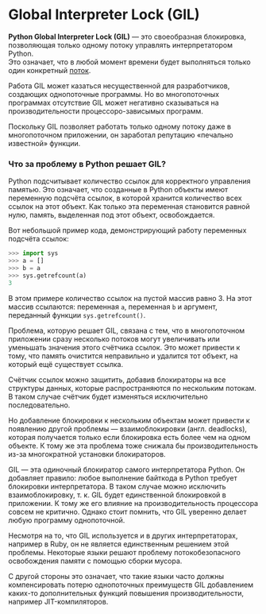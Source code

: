 # Global Interpreter Lock (GIL)

**Python Global Interpreter Lock (GIL)** — это своеобразная блокировка, позволяющая 
только одному потоку управлять интерпретатором Python. <br> 
Это означает, что в любой момент
времени будет выполняться только один конкретный [поток](../Поток&%20Процесс&%20GIL.md).

Работа GIL может казаться несущественной для разработчиков, создающих однопоточные 
программы. Но во многопоточных программах отсутствие GIL может негативно сказываться 
на производительности процессоро-зависымых программ.

Поскольку GIL позволяет работать только одному потоку даже в многопоточном приложении,
он заработал репутацию «печально известной» функции.

### Что за проблему в Python решает GIL?

Python подсчитывает количество ссылок для корректного управления памятью. 
Это означает, что созданные в Python объекты имеют переменную подсчёта ссылок, 
в которой хранится количество всех ссылок на этот объект. Как только эта переменная становится равной нулю, память, выделенная под этот объект, освобождается.

Вот небольшой пример кода, демонстрирующий работу переменных подсчёта ссылок:
```python
>>> import sys
>>> a = []
>>> b = a
>>> sys.getrefcount(a)
3
```
В этом примере количество ссылок на пустой массив равно 3. На этот массив ссылаются:
переменная `a`, переменная `b` и аргумент, переданный функции `sys.getrefcount()`.

Проблема, которую решает GIL, связана с тем, что в многопоточном приложении сразу 
несколько потоков могут увеличивать или уменьшать значения этого счётчика ссылок.
Это может привести к тому, что память очистится неправильно и удалится тот объект, 
на который ещё существует ссылка.

Счётчик ссылок можно защитить, добавив блокираторы на все структуры данных, которые 
распространяются по нескольким потокам. В таком случае счётчик будет изменяться 
исключительно последовательно.

Но добавление блокировки к нескольким объектам может привести к появлению другой 
проблемы — взаимоблокировки (англ. deadlocks), которая получается только если 
блокировка есть более чем на одном объекте. К тому же эта проблема тоже снижала бы 
производительность из-за многократной установки блокираторов.

GIL — эта одиночный блокиратор самого интерпретатора Python. 
Он добавляет правило: любое выполнение байткода в Python требует блокировки 
интерпретатора. В таком случае можно исключить взаимоблокировку, т. к. 
GIL будет единственной блокировкой в приложении. К тому же его влияние на 
производительность процессора совсем не критично. 
Однако стоит помнить, что GIL уверенно делает любую программу однопоточной.

Несмотря на то, что GIL используется и в других интерпретаторах, например в Ruby, 
он не является единственным решением этой проблемы. Некоторые языки решают проблему 
потокобезопасного освобождения памяти с помощью сборки мусора.

С другой стороны это означает, что такие языки часто должны компенсировать потерю 
однопоточных преимуществ GIL добавлением каких-то дополнительных функций повышения 
производительности, например JIT-компиляторов.